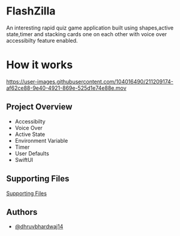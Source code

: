 # FlashZilla
An interesting rapid quiz game application built using shapes,active state,timer and stacking cards one on each other with voice over accessibilty feature enabled.


# How it works



https://user-images.githubusercontent.com/104016490/211209174-af62ce88-9e40-4921-869e-525d1e74e88e.mov







## Project Overview

- Accessibilty
- Voice Over
- Active State 
- Environment Variable
- Timer
- User Defaults
- SwiftUI

## Supporting Files

[Supporting Files](https://github.com/dhruvbhardwaj14/projectsSwiftUI/tree/master/FlashZilla-Files)


## Authors

- [@dhruvbhardwaj14](https://github.com/dhruvbhardwaj14)
